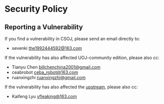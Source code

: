 # Security Policy

## Reporting a Vulnerability

If you find a vulnerability in CSOJ, please send an email directly to:

- sevenki <the1992444592@163.com>

If the vulnerability has also affected UOJ-community edition, please also cc:

- Tianyu Chen <billchenchina2001@gmail.com>
- ceabrobot <ceba_robot@163.com>
- ruanxingzhi <ruanxingzhi@gmail.com>

If the vulnerability has also affected the
[upstream](https://github.com/vfleaking/uoj), please also cc:

- Kaifeng Lyu <vfleaking@163.com>
